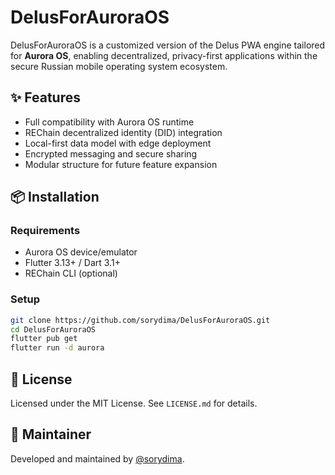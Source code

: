 
# DelusForAuroraOS

DelusForAuroraOS is a customized version of the Delus PWA engine tailored for **Aurora OS**, enabling decentralized, privacy-first applications within the secure Russian mobile operating system ecosystem.

## ✨ Features
- Full compatibility with Aurora OS runtime
- REChain decentralized identity (DID) integration
- Local-first data model with edge deployment
- Encrypted messaging and secure sharing
- Modular structure for future feature expansion

## 📦 Installation

### Requirements
- Aurora OS device/emulator
- Flutter 3.13+ / Dart 3.1+
- REChain CLI (optional)

### Setup
```bash
git clone https://github.com/sorydima/DelusForAuroraOS.git
cd DelusForAuroraOS
flutter pub get
flutter run -d aurora
```

## 📄 License
Licensed under the MIT License. See `LICENSE.md` for details.

## 👤 Maintainer
Developed and maintained by [@sorydima](https://github.com/sorydima).
